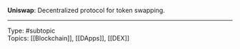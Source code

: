 **Uniswap**: Decentralized protocol for token swapping.

___
Type: #subtopic  
Topics: [[Blockchain]], [[DApps]], [[DEX]]

